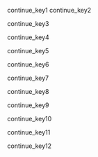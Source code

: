 continue_key1
continue_key2


continue_key3


continue_key4



continue_key5


continue_key6



continue_key7


continue_key8


continue_key9


continue_key10


continue_key11



continue_key12
